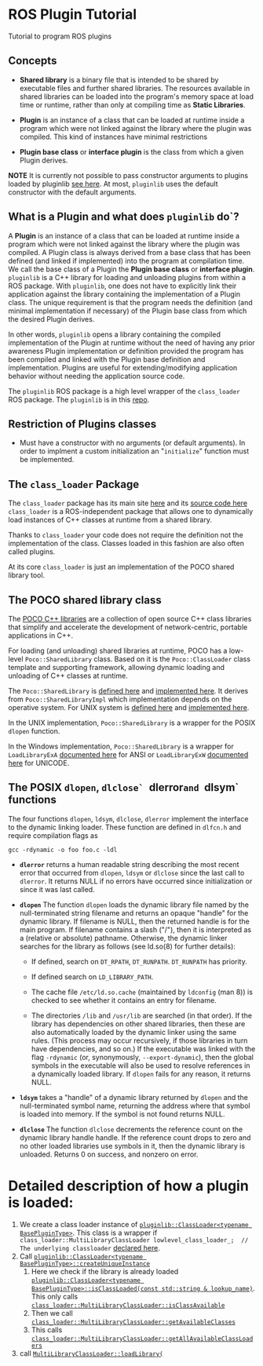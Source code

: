 
# ROS Plugin Tutorial

Tutorial to program ROS plugins

## Concepts

- **Shared library** is a binary file that is intended to be shared by executable files and further shared libraries.
The resources available in shared libraries can be loaded into the program's memory space at load time or runtime, rather than only at compiling time as **Static Libraries**.

- **Plugin** is an instance of a class that can be loaded at runtime inside a program which were not linked against the library where the plugin was compiled. This kind of instances have minimal restrictions

- **Plugin base class** or **interface plugin** is the class from which a given Plugin derives.


**NOTE** It is currently not possible to pass constructor arguments to plugins loaded by pluginlib [see here](https://github.com/ros/pluginlib/issues/127#issuecomment-421419008). At most, `pluginlib` uses the default constructor with the default arguments.

## What is a Plugin and what does `pluginlib` do`?

A **Plugin** is an instance of a class that can be loaded at runtime inside a program which were not linked against the library where the plugin was compiled.
A Plugin class is always derived from a base class that has been defined (and linked if implemented) into the program at compilation time.
We call the base class of a Plugin the **Plugin base class** or **interface plugin**.
`pluginlib` is a C++ library for loading and unloading plugins from within a ROS package.
With `pluginlib`, one does not have to explicitly link their application against the library containing the implementation of a Plugin class.
The unique requirement is that the program needs the definition (and minimal implementation if necessary) of the Plugin base class from which the desired Plugin derives.

In other words, `pluginlib` opens a library containing the compiled implementation of the Plugin at runtime without the need of having any prior awareness Plugin implementation or definition provided the program has been compiled and linked with the Plugin base definition and implementation.
Plugins are useful for extending/modifying application behavior without needing the application source code.

The `pluginlib` ROS package is a high level wrapper of the `class_loader` ROS package.
The `pluginlib` is in this [repo](git@github.com:rafaelrojasmiliani/ros_plugin_tutorial.git).

## Restriction of Plugins classes

- Must have a constructor with no arguments (or default arguments). In order to implment a custom initialization an "`initialize`" function must be implemented.

## The `class_loader` Package

The `class_loader` package has its main site [here](http://wiki.ros.org/class_loader) and its [source code here](https://github.com/ros/class_loader) `class_loader` is a ROS-independent package that allows one to dynamically load instances of C++ classes at runtime from a shared library.

Thanks to `class_loader` your code does not require the definition not the implementation of the class.
Classes loaded in this fashion are also often called plugins.

At its core `class_loader` is just an implementation of the POCO shared library tool.

## The POCO shared library class

The [POCO C++ libraries](https://pocoproject.org) are a collection of open source C++ class libraries that simplify and accelerate the development of network-centric, portable applications in C++.

For loading (and unloading) shared libraries at runtime, POCO has a low-level `Poco::SharedLibrary` class.
Based on it is the `Poco::ClassLoader` class template and supporting framework, allowing dynamic loading and unloading of C++ classes at runtime.

The `Poco::SharedLibrary` is [defined here](https://github.com/austinsc/Poco/blob/f459e1ddb12354edd5c9908b2d53ec129bdcfa98/Foundation/include/Poco/SharedLibrary.h#L64) and [implemented here](https://github.com/austinsc/Poco/blob/master/Foundation/src/SharedLibrary.cpp).
It derives from `Poco::SharedLibraryImpl` which implementation depends on the operative system.
For UNIX system is [defined here](https://github.com/austinsc/Poco/blob/f459e1ddb12354edd5c9908b2d53ec129bdcfa98/Foundation/include/Poco/SharedLibrary_UNIX.h#L50) and [implemented here](https://github.com/austinsc/Poco/blob/master/Foundation/src/SharedLibrary_UNIX.cpp).

In the UNIX implementation, `Poco::SharedLibrary` is a wrapper for the POSIX `dlopen` function.

In the Windows implementation, `Poco::SharedLibrary` is a wrapper for `LoadLibraryExA` [documented here](https://docs.microsoft.com/en-us/windows/win32/api/libloaderapi/nf-libloaderapi-loadlibraryexa) for ANSI or `LoadLibraryExW` [documented here](https://docs.microsoft.com/en-us/windows/win32/api/libloaderapi/nf-libloaderapi-loadlibraryexw) for UNICODE.

## The POSIX `dlopen`,  ``dlclose` ``dlerror`and `dlsym` functions

The four functions `dlopen`, `ldsym`, `dlclose`, `dlerror` implement the interface to the dynamic linking loader.
These function are defined in `dlfcn.h` and require compilation flags as
```
gcc -rdynamic -o foo foo.c -ldl
```

- **`dlerror`** returns a human readable string describing the most recent error that occurred from `dlopen`, `ldsym` or `dlclose` since the last call to `dlerror`.
It returns NULL if no errors have occurred since initialization or since it was last called.

- **`dlopen`** The function `dlopen` loads the dynamic library file named by the null-terminated string filename and returns an opaque "handle" for the dynamic library.
If filename is NULL, then the returned handle is for the main program.
If filename contains a slash ("/"), then it is interpreted as a (relative or absolute) pathname.
Otherwise, the dynamic linker searches for the library as follows (see ld.so(8) for further details):
    - If defined, search on `DT_RPATH`, `DT_RUNPATH`. `DT_RUNPATH` has priority.

    - If defined search on `LD_LIBRARY_PATH`.
    - The cache file `/etc/ld.so.cache` (maintained by `ldconfig` (man 8)) is checked to see whether it contains an entry for filename.
    - The directories `/lib` and `/usr/lib` are searched (in that order).
If the library has dependencies on other shared libraries, then these are also automatically loaded by the dynamic linker using the same rules.
(This process may occur recursively, if those libraries in turn have dependencies, and so on.)
If the executable was linked with the flag `-rdynamic` (or, synonymously, `--export-dynamic`), then the global symbols in the executable will also be used to resolve references in a dynamically loaded library.
If `dlopen` fails for any reason, it returns NULL.

- **`ldsym`**  takes a "handle" of a dynamic library returned by `dlopen` and the null-terminated symbol name, returning the address where that symbol is loaded into memory.
If the symbol is not found returns NULL.

- **`dlclose`** The function `dlclose` decrements the reference count on the dynamic library handle handle.
If the reference count drops to zero and no other loaded libraries use symbols in it, then the dynamic library is unloaded.
Returns 0 on success, and nonzero on error.


# Detailed description of how a plugin is loaded:

1. We create a class loader instance of [`pluginlib::ClassLoader<typename BasePluginType>`](https://github.com/ros/pluginlib/blob/5fb0f10d2d354aad5d245c806d61dfa8d3863e64/pluginlib/include/pluginlib/class_loader.hpp#L61). This class is a wrapper if `  class_loader::MultiLibraryClassLoader lowlevel_class_loader_;  // The underlying classloader`  [declared here](https://github.com/ros/class_loader/blob/b1954d413aac64cfd65ba8cf2768da62455cb4cd/include/class_loader/multi_library_class_loader.hpp#L56).
2. Call [`pluginlib::ClassLoader<typename BasePluginType>::createUniqueInstance`](https://github.com/ros/pluginlib/blob/5fb0f10d2d354aad5d245c806d61dfa8d3863e64/pluginlib/include/pluginlib/class_loader_imp.hpp#L169)
    1. Here we check if the library is already loaded [`pluginlib::ClassLoader<typename BasePluginType>::isClassLoaded(const std::string & lookup_name)`](https://github.com/ros/pluginlib/blob/5fb0f10d2d354aad5d245c806d61dfa8d3863e64/pluginlib/include/pluginlib/class_loader_imp.hpp#L380). This only calls [`class_loader::MultiLibraryClassLoader::isClassAvailable`](https://github.com/ros/class_loader/blob/b1954d413aac64cfd65ba8cf2768da62455cb4cd/include/class_loader/multi_library_class_loader.hpp#L245)
    2. Then we call [`class_loader::MultiLibraryClassLoader::getAvailableClasses`](https://github.com/ros/class_loader/blob/b1954d413aac64cfd65ba8cf2768da62455cb4cd/include/class_loader/multi_library_class_loader.hpp#L265)
    3. This calls [`class_loader::MultiLibraryClassLoader::getAllAvailableClassLoaders`](https://github.com/ros/class_loader/blob/b1954d413aac64cfd65ba8cf2768da62455cb4cd/src/multi_library_class_loader.cpp#L68)
3. call [`MultiLibraryClassLoader::loadLibrary(`](https://github.com/ros/class_loader/blob/b1954d413aac64cfd65ba8cf2768da62455cb4cd/src/multi_library_class_loader.cpp#L82)
